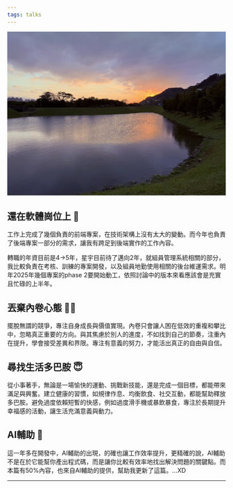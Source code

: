 ```yaml
---
tags: talks
---
```


<div class='articleWrapper'>

![](./imgs/2024Q4.jpg)

## 還在軟體崗位上 🦉
工作上完成了幾個負責的前端專案，在技術架構上沒有太大的變動。而今年也負責了後端專案一部分的需求，讓我有跨足到後端實作的工作內容。

轉職的年資目前是4->5年，星宇目前待了邁向2年，就組員管理系統相關的部分，我比較負責在考核、訓練的專案開發，以及組員地勤使用相關的後台維運需求。明年2025年幾個專案的phase 2要開始動工，依照討論中的版本來看應該會是充實且忙碌的上半年。

## 丟棄內卷心態 🧚🏼
擺脫無謂的競爭，專注自身成長與價值實現。內卷只會讓人困在低效的重複和攀比中，忽略真正重要的方向。與其焦慮於別人的進度，不如找到自己的節奏，注重內在提升，學會接受差異和界限。專注有意義的努力，才能活出真正的自由與自信。

## 尋找生活多巴胺 😇
從小事著手，無論是一場愉快的運動、挑戰新技能，還是完成一個目標，都能帶來滿足與興奮。建立健康的習慣，如規律作息、均衡飲食、社交互動，都能幫助釋放多巴胺。避免過度依賴短暫的快感，例如過度滑手機或暴飲暴食，專注於長期提升幸福感的活動，讓生活充滿意義與動力。

## AI輔助 💺
這一年多在開發中，AI輔助的出現，的確也讓工作效率提升，更精確的說，AI輔助不是在於它能幫你產出程式碼，而是讓你比較有效率地找出解決問題的關鍵點。而本篇有50%內容，也來自AI輔助的提供，幫助我更新了這篇。...XD

<hr/>

</div>
